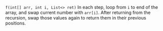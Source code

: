 `f(int[] arr, int i, List<> ret)`
In each step, loop from `i` to end of the array, and swap current number with `arr[i]`. After returning from the recursion, swap those values again to return them in their previous positions.